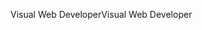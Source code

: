 <span data-ttu-id="a9cdc-101">Visual Web Developer</span><span class="sxs-lookup"><span data-stu-id="a9cdc-101">Visual Web Developer</span></span>